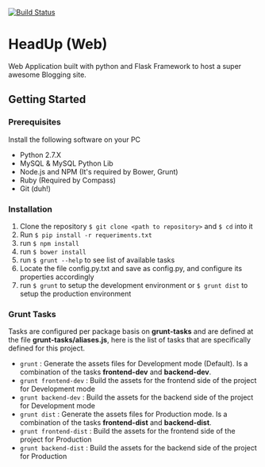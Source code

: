 [![Build Status](https://travis-ci.org/jctt1983/HeadsUp.svg?branch=master)](https://travis-ci.org/jctt1983/HeadsUp)

# HeadUp (Web)

Web Application built with python and Flask Framework to host a super awesome Blogging site.

## Getting Started

### Prerequisites

Install the following software on your PC

- Python 2.7.X
- MySQL & MySQL Python Lib
- Node.js and NPM (It's required by Bower, Grunt)
- Ruby (Required by Compass)
- Git (duh!)

### Installation 

1. Clone the repository `$ git clone <path to repository>` and `$ cd` into it
2. Run `$ pip install -r requeriments.txt`
3. run `$ npm install`
4. run `$ bower install`
5. run `$ grunt --help` to see list of available tasks
6. Locate the file config.py.txt and save as config.py, and configure its properties accordingly
7. run `$ grunt` to setup the development environment or `$ grunt dist` to setup the production environment

### Grunt Tasks
Tasks are configured per package basis on **grunt-tasks** and are defined at the file **grunt-tasks/aliases.js**, here is the list of tasks that are specifically defined for this project.

- `grunt` : Generate the assets files for Development mode (Default). Is a combination of the tasks **frontend-dev** and **backend-dev**.
- `grunt frontend-dev` : Build the assets for the frontend side of the project for Development mode
- `grunt backend-dev` : Build the assets for the backend side of the project for Development mode
- `grunt dist` : Generate the assets files for Production mode. Is a combination of the tasks **frontend-dist** and **backend-dist**.
- `grunt frontend-dist` : Build the assets for the frontend side of the project for Production
- `grunt backend-dist` : Build the assets for the backend side of the project for Production
